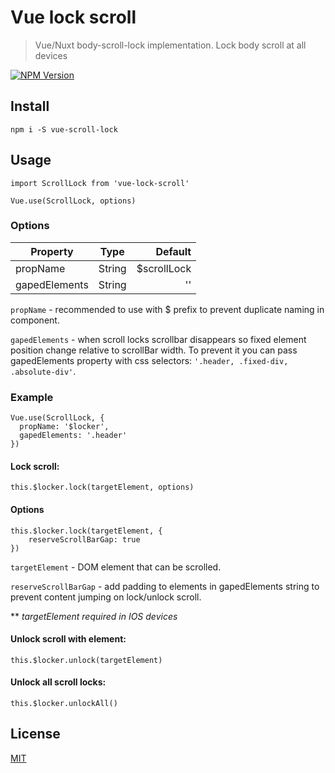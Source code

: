# Vue lock scroll

> Vue/Nuxt body-scroll-lock implementation. Lock body scroll at all devices

[![NPM Version][npm-image]][npm-url]

## Install

```
npm i -S vue-scroll-lock
```

## Usage

```
import ScrollLock from 'vue-lock-scroll'

Vue.use(ScrollLock, options)
```
### Options
| Property        | Type           | Default  |
| ------------- |:-------------:| -----:|
| propName      | String | $scrollLock |
| gapedElements      | String      |   '' |


`propName` - recommended to use with $ prefix to prevent duplicate naming in component.

`gapedElements` - when scroll locks scrollbar 
disappears so fixed element position change relative to scrollBar width. To prevent it you can pass gapedElements property with css selectors: `'.header, .fixed-div, .absolute-div'`.

### Example
```
Vue.use(ScrollLock, {
  propName: '$locker',
  gapedElements: '.header'
})
```
#### Lock scroll:
```
this.$locker.lock(targetElement, options)
```

#### Options
```
this.$locker.lock(targetElement, {
    reserveScrollBarGap: true
})
```

`targetElement` - DOM element that can be scrolled.

`reserveScrollBarGap` - add padding to elements in gapedElements string to prevent content jumping on lock/unlock scroll.

** *targetElement required in IOS devices*

#### Unlock scroll with element:
```
this.$locker.unlock(targetElement)
```
#### Unlock all scroll locks:
```
this.$locker.unlockAll()
```
## License

[MIT](http://vjpr.mit-license.org)

[npm-image]: https://img.shields.io/npm/v/vue-lock-scroll.svg
[npm-url]: https://www.npmjs.com/package/vue-lock-scroll
